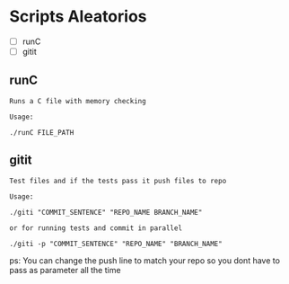 # Scripts Aleatorios

- [ ] runC
- [ ] gitit

## runC 
    Runs a C file with memory checking
    
    Usage:
    
    ./runC FILE_PATH

## gitit
    Test files and if the tests pass it push files to repo
    
    Usage:
    
    ./giti "COMMIT_SENTENCE" "REPO_NAME BRANCH_NAME"
    
    or for running tests and commit in parallel
    
    ./giti -p "COMMIT_SENTENCE" "REPO_NAME" "BRANCH_NAME"
ps: You can change the push line to match your repo so you dont have to pass as parameter all the time

